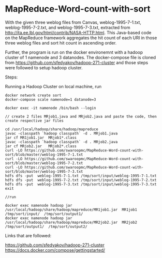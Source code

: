 # MapReduce-Word-count-with-sort

 With the given three weblog files from Canvas, weblog-1995-7-1.txt, weblog-1995-7-2.txt, and weblog-1995-7-3.txt, extracted from http://ita.ee.lbl.gov/html/contrib/NASA-HTTP.html. 
This Java-based code on the MapReduce framework  aggregates the hit count of each URI in those three weblog files and sort hit count in ascending order.

Further, the program is run on the docker environemnt with a hadoop cluster of 1 namenode and 3 datanodes. 
The docker-compose file is cloned from https://github.com/sfedyakov/hadoop-271-cluster and those steps were followed to setup hadoop cluster.

Steps:

Running a Hadoop Cluster on local machine, run 

```
docker network create sort
docker-compose scale namenode=1 datanode=3

docker exec -it namenode /bin/bash --login

// create 2 files MRjob1.java and MRjob2.java and paste the code, then create respective jar files

cd /usr/local/hadoop/share/hadoop/mapreduce
javac -classpath `hadoop classpath` -d . MRjob1.java 
jar cf MR1job1.jar  MRjob1*.class 
javac -classpath `hadoop classpath` -d . MRjob2.java 
jar cf MRjob2.jar   MRjob2*.class
curl -LO https://github.com/swaroopmc/MapReduce-Word-count-with-sort/blob/master/weblog-1995-7-1.txt
curl -LO https://github.com/swaroopmc/MapReduce-Word-count-with-sort/blob/master/weblog-1995-7-2.txt
curl -LO https://github.com/swaroopmc/MapReduce-Word-count-with-sort/blob/master/weblog-1995-7-3.txt
hdfs dfs -put  weblog-1995-7-1.txt /tmp/sort/input/weblog-1995-7-1.txt
hdfs dfs -put  weblog-1995-7-2.txt /tmp/sort/input/weblog-1995-7-2.txt
hdfs dfs -put  weblog-1995-7-3.txt /tmp/sort/input/weblog-1995-7-3.txt
exit

//run

docker exec namenode hadoop jar /usr/local/hadoop/share/hadoop/mapreduce/MR1job1.jar  MR1job1  /tmp/sort/input/  /tmp/sort/output1/
docker exec namenode hadoop jar /usr/local/hadoop/share/hadoop/mapreduce/MR2job2.jar  MR2job2  /tmp/sort/output1/  /tmp/sort/output2/

```

Links that are followed:

https://github.com/sfedyakov/hadoop-271-cluster
https://docs.docker.com/compose/gettingstarted/



